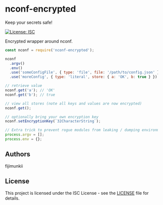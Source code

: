 # nconf-encrypted
Keep your secrets safe!

[![License: ISC](https://img.shields.io/npm/l/real-user-agent.svg)](https://opensource.org/licenses/ISC)

Encrypted wrapper around nconf.

```js
const nconf = require('nconf-encrypted');

nconf
  .argv()
  .env()
  .use('someConfigFile', { type: 'file', file: '/path/to/config.json' })
  .use('moreConfig', { type: 'literal', store: { a: 'OK', b: true } });

// retrieve value
nconf.get('a'); // 'OK'
nconf.get('b'); // true

// view all stores (note all keys and values are now encrypted)
nconf.get();

// optionally bring your own encryption key
nconf.setEncryptionKey(`32CharacterString`);

// Extra trick to prevent rogue modules from leaking / dumping environment variables
process.argv = [];
process.env = {};
```

## Authors

fijimunkii

## License

This project is licensed under the ISC License - see the [LICENSE](LICENSE.txt) file for details.
